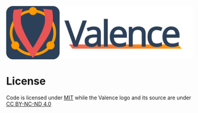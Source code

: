 <img src="assets/logo-full.svg" width="800">

# License

Code is licensed under [MIT](https://opensource.org/licenses/MIT) while the Valence logo and its source are under [CC BY-NC-ND 4.0](https://creativecommons.org/licenses/by-nc-nd/4.0/)
